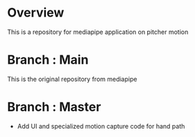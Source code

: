 # Overview
This is a repository for mediapipe application on pitcher motion
# Branch : Main
This is the original repository from mediapipe
# Branch : Master
* Add UI and specialized motion capture code for hand path
